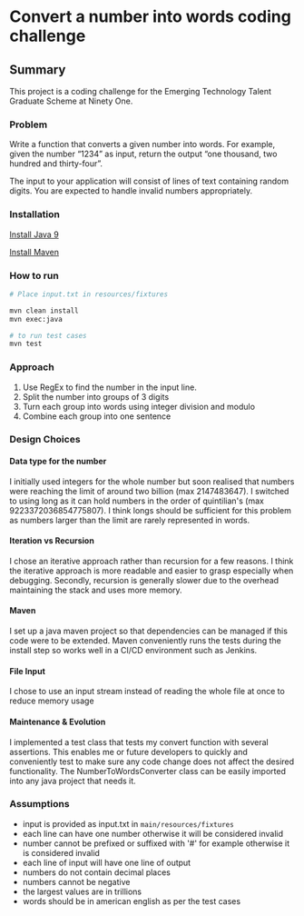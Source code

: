 # Convert a number into words coding challenge

## Summary
This project is a coding challenge for the Emerging Technology Talent Graduate Scheme at Ninety One.

### Problem
Write a function that converts a given number into words. For example, given the number “1234” as input, return the
output “one thousand, two hundred and thirty-four”.

The input to your application will consist of lines of text containing random digits. You are expected to handle invalid
numbers appropriately.

### Installation
[Install Java 9](https://www.java.com/en/download/help/download_options.html)

[Install Maven](https://maven.apache.org/install.html)

### How to run
```bash
# Place input.txt in resources/fixtures

mvn clean install
mvn exec:java

# to run test cases
mvn test
```

### Approach
1. Use RegEx to find the number in the input line.
2. Split the number into groups of 3 digits
3. Turn each group into words using integer division and modulo 
4. Combine each group into one sentence

### Design Choices
#### Data type for the number
I initially used integers for the whole number but soon realised that numbers were reaching the limit of around two billion (max 2147483647). I switched to using long as it can hold numbers in the order of quintilian's (max 9223372036854775807). I think longs should be sufficient for this problem as numbers larger than the limit are rarely represented in words.

#### Iteration vs Recursion
I chose an iterative approach rather than recursion for a few reasons. I think the iterative approach is more readable and easier to grasp especially when debugging. Secondly, recursion is generally slower due to the overhead maintaining the stack and uses more memory. 

#### Maven
I set up a java maven project so that dependencies can be managed if this code were to be extended.
Maven conveniently runs the tests during the install step so works well in a CI/CD environment such as Jenkins.

#### File Input
I chose to use an input stream instead of reading the whole file at once to reduce memory usage

#### Maintenance & Evolution
I implemented a test class that tests my convert function with several assertions. This enables me or future developers to quickly and conveniently test to make sure any code change does not affect the desired functionality.
The NumberToWordsConverter class can be easily imported into any java project that needs it.

### Assumptions
- input is provided as input.txt in ```main/resources/fixtures```
- each line can have one number otherwise it will be considered invalid
- number cannot be prefixed or suffixed with '#' for example otherwise it is considered invalid
- each line of input will have one line of output
- numbers do not contain decimal places
- numbers cannot be negative
- the largest values are in trillions
- words should be in american english as per the test cases 
